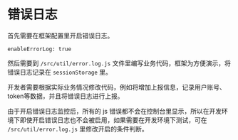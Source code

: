 # 错误日志 <Badge type="tip" text="专业版" vertical="top" />

首先需要在框架配置里开启错误日志。

```js:no-line-numbers
enableErrorLog: true
```

然后需要到 `/src/util/error.log.js` 文件里编写业务代码，框架为方便演示，将错误日志记录在 `sessionStorage` 里。

开发者需要根据实际业务情况修改代码，例如将增加上报信息，记录用户账号、token等数据，并且将错误日志进行上报。

由于开启错误日志监控后，所有的 js 错误都不会在控制台里显示，所以在开发环境下即使开启错误日志也不会被启用，如果需要在开发环境下测试，可在 `/src/util/error.log.js` 里修改开启的条件判断。